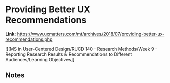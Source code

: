# Providing Better UX Recommendations
**Link:** https://www.uxmatters.com/mt/archives/2018/07/providing-better-ux-recommendations.php

![[MS in User-Centered Design/RUCD 140 - Research Methods/Week 9 - Reporting Research Results & Recommendations to Different Audiences/Learning Objectives]]

## Notes
